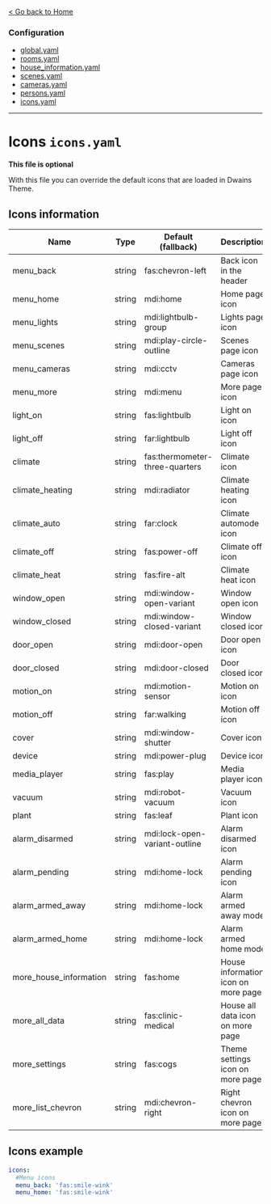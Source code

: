 [< Go back to Home](../index.md)

### Configuration
* [global.yaml](global.md)
* [rooms.yaml](rooms.md)
* [house_information.yaml](house_information.md)
* [scenes.yaml](scenes.md)
* [cameras.yaml](cameras.md)
* [persons.yaml](persons.md)
* [icons.yaml](icons.md)

---

# Icons `icons.yaml`

**This file is optional**

With this file you can override the default icons that are loaded in Dwains Theme.

## Icons information

| Name | Type | Default (fallback) | Description |
|------------------------|--------|--------------------------------|-------------------------------------|
| menu_back | string | fas:chevron-left | Back icon in the header |
| menu_home | string | mdi:home | Home page icon |
| menu_lights | string | mdi:lightbulb-group | Lights page icon |
| menu_scenes | string | mdi:play-circle-outline | Scenes page icon |
| menu_cameras | string | mdi:cctv | Cameras page icon |
| menu_more | string | mdi:menu | More page icon |
| light_on | string | fas:lightbulb | Light on icon |
| light_off | string | far:lightbulb | Light off icon |
| climate | string | fas:thermometer-three-quarters | Climate icon |
| climate_heating | string | mdi:radiator | Climate heating icon |
| climate_auto | string | far:clock | Climate automode icon |
| climate_off | string | fas:power-off | Climate off icon |
| climate_heat | string | fas:fire-alt | Climate heat icon |
| window_open | string | mdi:window-open-variant | Window open icon |
| window_closed | string | mdi:window-closed-variant | Window closed icon |
| door_open | string | mdi:door-open | Door open icon |
| door_closed | string | mdi:door-closed | Door closed icon |
| motion_on | string | mdi:motion-sensor | Motion on icon |
| motion_off | string | far:walking | Motion off icon |
| cover | string | mdi:window-shutter | Cover icon |
| device | string | mdi:power-plug | Device icon |
| media_player | string | fas:play | Media player icon |
| vacuum | string | mdi:robot-vacuum | Vacuum icon |
| plant | string | fas:leaf | Plant icon |
| alarm_disarmed | string | mdi:lock-open-variant-outline | Alarm disarmed icon |
| alarm_pending | string | mdi:home-lock | Alarm pending icon |
| alarm_armed_away | string | mdi:home-lock | Alarm armed away mode |
| alarm_armed_home | string | mdi:home-lock | Alarm armed home mode |
| more_house_information | string | fas:home | House information icon on more page |
| more_all_data | string | fas:clinic-medical | House all data icon on more page |
| more_settings | string | fas:cogs | Theme settings icon on more page |
| more_list_chevron | string | mdi:chevron-right | Right chevron icon on more page |

## Icons example
```YAML
icons:
  #Menu icons
  menu_back: 'fas:smile-wink'
  menu_home: 'fas:smile-wink'
```    